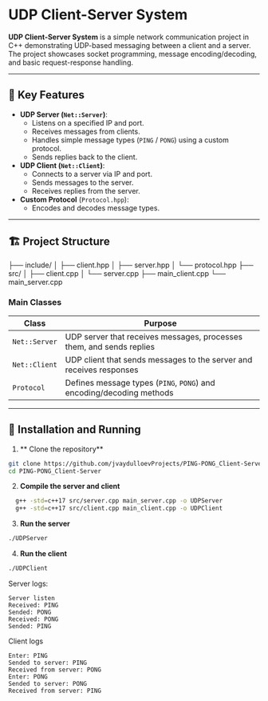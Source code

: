 # UDP Client-Server System

**UDP Client-Server System** is a simple network communication project in C++ demonstrating UDP-based messaging between a client and a server. The project showcases socket programming, message encoding/decoding, and basic request-response handling.

---

## 📌 Key Features

- **UDP Server (`Net::Server`)**:
  - Listens on a specified IP and port.
  - Receives messages from clients.
  - Handles simple message types (`PING` / `PONG`) using a custom protocol.
  - Sends replies back to the client.
- **UDP Client (`Net::Client`)**:
  - Connects to a server via IP and port.
  - Sends messages to the server.
  - Receives replies from the server.
- **Custom Protocol** (`Protocol.hpp`):
  - Encodes and decodes message types.

---

## 🏗️ Project Structure

├── include/
│ ├── client.hpp
│ ├── server.hpp
│ └── protocol.hpp
├── src/
│ ├── client.cpp
│ └── server.cpp
├── main_client.cpp
└── main_server.cpp

### Main Classes

| Class | Purpose |
|-------|---------|
| `Net::Server` | UDP server that receives messages, processes them, and sends replies |
| `Net::Client` | UDP client that sends messages to the server and receives responses |
| `Protocol` | Defines message types (`PING`, `PONG`) and encoding/decoding methods |

---

## 🚀 Installation and Running

1. ** Clone the repository**
```bash
git clone https://github.com/jvaydulloevProjects/PING-PONG_Client-Server.git
cd PING-PONG_Client-Server
```
2. **Compile the server and client**
```bash
  g++ -std=c++17 src/server.cpp main_server.cpp -o UDPServer
  g++ -std=c++17 src/client.cpp main_client.cpp -o UDPClient
```
3. **Run the server**
```bash
./UDPServer
```
4. **Run the client**
```bash
./UDPClient
```

Server logs:
```
Server listen
Received: PING
Sended: PONG
Received: PONG
Sended: PING

```

Client logs
```
Enter: PING
Sended to server: PING
Received from server: PONG
Enter: PONG
Sended to server: PONG
Received from server: PING
```
